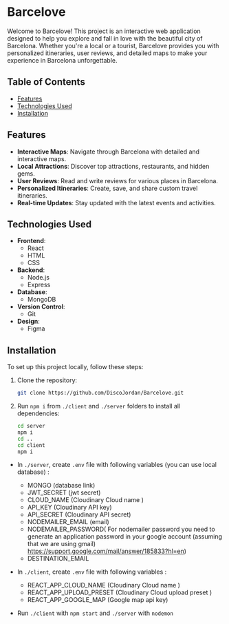 # Barcelove

Welcome to Barcelove! This project is an interactive web application designed to help you explore and fall in love with the beautiful city of Barcelona. Whether you're a local or a tourist, Barcelove provides you with personalized itineraries, user reviews, and detailed maps to make your experience in Barcelona unforgettable.

## Table of Contents

- [Features](#features)
- [Technologies Used](#technologies-used)
- [Installation](#installation)

## Features

- **Interactive Maps**: Navigate through Barcelona with detailed and interactive maps.
- **Local Attractions**: Discover top attractions, restaurants, and hidden gems.
- **User Reviews**: Read and write reviews for various places in Barcelona.
- **Personalized Itineraries**: Create, save, and share custom travel itineraries.
- **Real-time Updates**: Stay updated with the latest events and activities.

## Technologies Used

- **Frontend**: 
  - React
  - HTML
  - CSS
- **Backend**: 
  - Node.js
  - Express
- **Database**: 
  - MongoDB
- **Version Control**: 
  - Git
- **Design**: 
  - Figma

## Installation

To set up this project locally, follow these steps:

1. Clone the repository:
   ```bash
   git clone https://github.com/DiscoJordan/Barcelove.git

2. Run `npm i` from `./client` and `./server` folders to install all dependencies:
   ```bash
   cd server
   npm i
   cd ..
   cd client
   npm i

   
- In `./server`, create `.env` file with following variables (you can use local database) :

  - MONGO (database link)
  - JWT_SECRET (jwt secret)
  - CLOUD_NAME (Cloudinary Cloud name )
  - API_KEY (Cloudinary API key)
  - API_SECRET (Cloudinary API secret)
  - NODEMAILER_EMAIL (email)
  - NODEMAILER_PASSWORD( For nodemailer password you need to generate an application password in your google account (assuming that we are using gmail) https://support.google.com/mail/answer/185833?hl=en)
  - DESTINATION_EMAIL

 - In `./client`, create `.env` file with following variables :

   - REACT_APP_CLOUD_NAME (Cloudinary Cloud name )
   - REACT_APP_UPLOAD_PRESET (Cloudinary Cloud upload preset )
   - REACT_APP_GOOGLE_MAP (Google map api key)

 
    
- Run `./client` with `npm start` and `./server` with `nodemon`
